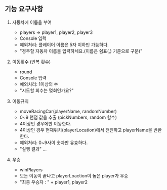 
## 기능 요구사항


1. 자동차에 이름을 부여 
   - players => player1, player2, player3
   - Console 입력
   - 예외처리: 플레이어 이름은 5자 이하만 가능하다.
   - "경주할 자동차 이름을 입력하세요.(이름은 쉼표(,) 기준으로 구분)"
   

2. 이동횟수 (반복 횟수)
   - round
   - Console 입력
   - 예외처리: 1이상의 수
   - "시도할 회수는 몇회인가요?"
   
3. 이동규칙 
   - moveRacingCar(playerName, randomNumber)
   - 0~9 랜덤 값을 추출 (pickNumbers, random 함수)
   - 4이상인 경우에만 이동한다.
   - 4이상인 경우 현재위치(playerLocation)에서 전진하고
     playerName을 반환한다.
   - 예외처리: 0~9사이 숫자만 유효하다. 
   - "실행 결과"
        ...

4. 우승
   - winPlayers
   - 모든 이동이 끝나고 playerLoaction이 높은 player가 우승
   - "최종 우승자 : " + player1, player2